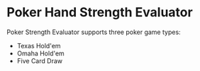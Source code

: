 # Poker Hand Strength Evaluator

Poker Strength Evaluator supports three poker game types:

* Texas Hold'em
* Omaha Hold'em
* Five Card Draw

